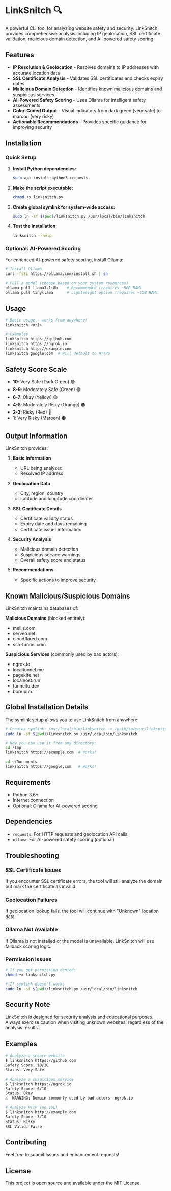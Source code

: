 # LinkSnitch 🔍

A powerful CLI tool for analyzing website safety and security. LinkSnitch provides comprehensive analysis including IP geolocation, SSL certificate validation, malicious domain detection, and AI-powered safety scoring.

## Features

- **IP Resolution & Geolocation** - Resolves domains to IP addresses with accurate location data
- **SSL Certificate Analysis** - Validates SSL certificates and checks expiry dates
- **Malicious Domain Detection** - Identifies known malicious domains and suspicious services
- **AI-Powered Safety Scoring** - Uses Ollama for intelligent safety assessments
- **Color-Coded Output** - Visual indicators from dark green (very safe) to maroon (very risky)
- **Actionable Recommendations** - Provides specific guidance for improving security

## Installation

### Quick Setup

1. **Install Python dependencies:**
   ```bash
   sudo apt install python3-requests
   ```

2. **Make the script executable:**
   ```bash
   chmod +x linksnitch.py
   ```

3. **Create global symlink for system-wide access:**
   ```bash
   sudo ln -sf $(pwd)/linksnitch.py /usr/local/bin/linksnitch
   ```

4. **Test the installation:**
   ```bash
   linksnitch --help
   ```

### Optional: AI-Powered Scoring

For enhanced AI-powered safety scoring, install Ollama:

```bash
# Install Ollama
curl -fsSL https://ollama.com/install.sh | sh

# Pull a model (choose based on your system resources)
ollama pull llama3.1:8b    # Recommended (requires ~5GB RAM)
ollama pull tinyllama      # Lightweight option (requires ~1GB RAM)
```

## Usage

```bash
# Basic usage - works from anywhere!
linksnitch <url>

# Examples
linksnitch https://github.com
linksnitch https://ngrok.io
linksnitch http://example.com
linksnitch google.com  # Will default to HTTPS
```

## Safety Score Scale

- **10**: Very Safe (Dark Green) 🟢
- **8-9**: Moderately Safe (Green) 🟢
- **6-7**: Okay (Yellow) 🟡
- **4-5**: Moderately Risky (Orange) 🟠
- **2-3**: Risky (Red) 🔴
- **1**: Very Risky (Maroon) 🟤

## Output Information

LinkSnitch provides:

1. **Basic Information**
   - URL being analyzed
   - Resolved IP address

2. **Geolocation Data**
   - City, region, country
   - Latitude and longitude coordinates

3. **SSL Certificate Details**
   - Certificate validity status
   - Expiry date and days remaining
   - Certificate issuer information

4. **Security Analysis**
   - Malicious domain detection
   - Suspicious service warnings
   - Overall safety score and status

5. **Recommendations**
   - Specific actions to improve security

## Known Malicious/Suspicious Domains

LinkSnitch maintains databases of:

**Malicious Domains** (blocked entirely):
- mellis.com
- serveo.net
- cloudflared.com
- ssh-tunnel.com

**Suspicious Services** (commonly used by bad actors):
- ngrok.io
- localtunnel.me
- pagekite.net
- localhost.run
- tunnelto.dev
- bore.pub

## Global Installation Details

The symlink setup allows you to use LinkSnitch from anywhere:

```bash
# Creates symlink: /usr/local/bin/linksnitch -> /path/to/your/linksnitch.py
sudo ln -sf $(pwd)/linksnitch.py /usr/local/bin/linksnitch

# Now you can use it from any directory:
cd /tmp
linksnitch https://example.com  # Works!

cd ~/Documents
linksnitch https://google.com   # Works!
```

## Requirements

- Python 3.6+
- Internet connection
- Optional: Ollama for AI-powered scoring

## Dependencies

- `requests`: For HTTP requests and geolocation API calls
- `ollama`: For AI-powered safety scoring (optional)

## Troubleshooting

### SSL Certificate Issues
If you encounter SSL certificate errors, the tool will still analyze the domain but mark the certificate as invalid.

### Geolocation Failures
If geolocation lookup fails, the tool will continue with "Unknown" location data.

### Ollama Not Available
If Ollama is not installed or the model is unavailable, LinkSnitch will use fallback scoring logic.

### Permission Issues
```bash
# If you get permission denied:
chmod +x linksnitch.py

# If symlink doesn't work:
sudo ln -sf $(pwd)/linksnitch.py /usr/local/bin/linksnitch
```

## Security Note

LinkSnitch is designed for security analysis and educational purposes. Always exercise caution when visiting unknown websites, regardless of the analysis results.

## Examples

```bash
# Analyze a secure website
$ linksnitch https://github.com
Safety Score: 10/10
Status: Very Safe

# Analyze a suspicious service
$ linksnitch https://ngrok.io
Safety Score: 6/10
Status: Okay
⚠️  WARNING: Domain commonly used by bad actors: ngrok.io

# Analyze HTTP (no SSL)
$ linksnitch http://example.com
Safety Score: 3/10
Status: Risky
SSL Valid: False
```

## Contributing

Feel free to submit issues and enhancement requests!

## License

This project is open source and available under the MIT License.
